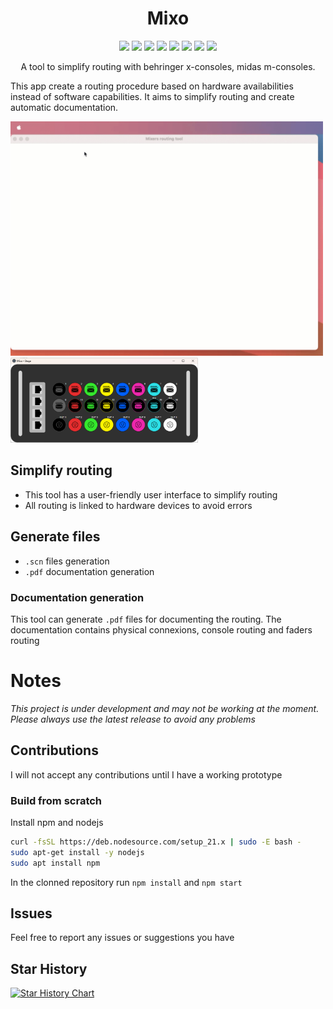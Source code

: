 <h1 align="center">Mixo</h1>

<p align="center">
  <img src="https://img.shields.io/github/package-json/v/mamarguerat/mixo?style=for-the-badge&color=green">
  <img src="https://img.shields.io/github/stars/mamarguerat/mixo?style=for-the-badge&color=orange">
  <img src="https://img.shields.io/github/forks/mamarguerat/mixo?color=cyan&style=for-the-badge&color=purple">
  <img src="https://img.shields.io/github/watchers/mamarguerat/mixo?color=cyan&style=for-the-badge&color=purple">
  <img src="https://img.shields.io/github/issues/mamarguerat/mixo?color=red&style=for-the-badge">
  <img src="https://img.shields.io/github/license/mamarguerat/mixo?style=for-the-badge&color=blue">
  <img src="https://img.shields.io/github/downloads/mamarguerat/mixo/total?style=for-the-badge&color=lightgray">
  <img src="https://tokei.rs/b1/github/mamarguerat/mixo?style=for-the-badge&color=gray">
</p>

<p align="center">
A tool to simplify routing with behringer x-consoles, midas m-consoles.

This app create a routing procedure based on hardware availabilities instead of software capabilities. It aims to simplify routing and create automatic documentation.

<img width="500px" src="doc/images/quick-demo.gif" >
<img width="300px" src="doc/images/Screenshot 2024-05-17 154753.png" >

</p>

## Simplify routing
- This tool has a user-friendly user interface to simplify routing
- All routing is linked to hardware devices to avoid errors

## Generate files
- `.scn` files generation
- `.pdf` documentation generation

### Documentation generation
This tool can generate `.pdf` files for documenting the routing. The documentation contains physical connexions, console routing and faders routing

# Notes
_This project is under development and may not be working at the moment. Please always use the latest release to avoid any problems_

## Contributions
I will not accept any contributions until I have a working prototype

### Build from scratch
Install npm and nodejs

```bash
curl -fsSL https://deb.nodesource.com/setup_21.x | sudo -E bash -
sudo apt-get install -y nodejs
sudo apt install npm
```

In the clonned repository run `npm install` and `npm start`

## Issues
Feel free to report any issues or suggestions you have

## Star History
<a href="https://star-history.com/#mamarguerat/mixers-routing-tool&Date">
  <picture>
    <source media="(prefers-color-scheme: dark)" srcset="https://api.star-history.com/svg?repos=mamarguerat/mixers-routing-tool&type=Date&theme=dark" />
    <source media="(prefers-color-scheme: light)" srcset="https://api.star-history.com/svg?repos=mamarguerat/mixers-routing-tool&type=Date" />
    <img alt="Star History Chart" src="https://api.star-history.com/svg?repos=mamarguerat/mixers-routing-tool&type=Date" />
  </picture>
</a>
